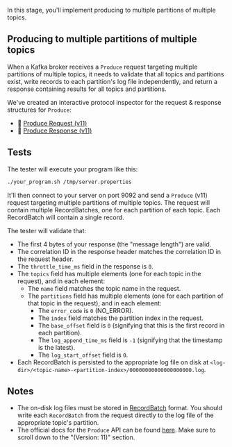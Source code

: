 In this stage, you'll implement producing to multiple partitions of multiple topics.

## Producing to multiple partitions of multiple topics

When a Kafka broker receives a `Produce` request targeting multiple partitions of multiple topics, it needs to validate that all topics and partitions exist, write records to each partition's log file independently, and return a response containing results for all topics and partitions.

We've created an interactive protocol inspector for the request & response structures for `Produce`:

- 🔎 [Produce Request (v11)](example.com)
- 🔎 [Produce Response (v11)](example.com)

## Tests

The tester will execute your program like this:

```bash
./your_program.sh /tmp/server.properties
```

It'll then connect to your server on port 9092 and send a `Produce` (v11) request targeting multiple partitions of multiple topics. The request will contain multiple RecordBatches, one for each partition of each topic. Each RecordBatch will contain a single record.

The tester will validate that:

- The first 4 bytes of your response (the "message length") are valid.
- The correlation ID in the response header matches the correlation ID in the request header.
- The `throttle_time_ms` field in the response is `0`.
- The `topics` field has multiple elements (one for each topic in the request), and in each element:
  - The `name` field matches the topic name in the request.
  - The `partitions` field has multiple elements (one for each partition of that topic in the request), and in each element:
    - The `error_code` is `0` (NO_ERROR).
    - The `index` field matches the partition index in the request.
    - The `base_offset` field is `0` (signifying that this is the first record in each partition).
    - The `log_append_time_ms` field is `-1` (signifying that the timestamp is the latest).
    - The `log_start_offset` field is `0`.
- Each RecordBatch is persisted to the appropriate log file on disk at `<log-dir>/<topic-name>-<partition-index>/00000000000000000000.log`.

## Notes

- The on-disk log files must be stored in [RecordBatch](https://kafka.apache.org/documentation/#recordbatch) format. You should write each `RecordBatch` from the request directly to the log file of the appropriate topic's partition.
- The official docs for the `Produce` API can be found [here](https://kafka.apache.org/protocol.html#The_Messages_Produce). Make sure to scroll down to the "(Version: 11)" section.